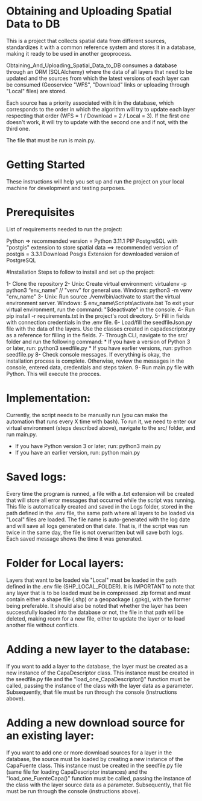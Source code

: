 # Obtaining and Uploading Spatial Data to DB
This is a project that collects spatial data from different sources, standardizes it with a common reference system and stores it in a database, making it ready to be used in another geoprocess.

Obtaining_And_Uploading_Spatial_Data_to_DB consumes a database through an ORM (SQLAlchemy) where the data of all layers that need to be updated and the sources from which the latest versions of each layer can be consumed (Geoservice "WFS", "Download" links or uploading through "Local" files) are stored.

Each source has a priority associated with it in the database, which corresponds to the order in which the algorithm will try to update each layer respecting that order (WFS = 1 / Download = 2 / Local = 3). If the first one doesn't work, it will try to update with the second one and if not, with the third one.

The file that must be run is main.py.

# Getting Started
These instructions will help you set up and run the project on your local machine for development and testing purposes.

# Prerequisites
List of requirements needed to run the project:

Python => recommended version = Python 3.11.1
PIP
PostgreSQL with "postgis" extension to store spatial data ==> recommended version of postgis = 3.3.1
Download Posgis Extension for downloaded version of PostgreSQL

#Installation
Steps to follow to install and set up the project:

1-  Clone the repository
2-  Unix: Create virtual environment: virtualenv -p python3 “env_name” // "venv" for general use. Windows: python3 -m venv "env_name"
3-  Unix: Run source ./venv/bin/activate to start the virtual environment server. 
    Windows: $ env_name\Scripts\activate.bat
    To exit your virtual environment, run the command: "$deactivate" in the console. 
4-  Run pip install -r requirements.txt in the project's root directory.
5-  Fill in fields with connection credentials in the .env file.
6-  Load/fill the seedfileJson.py file with the data of the layers. Use the classes created in capadescriptor.py as a reference for filling in the fields.
7-  Through CLI, navigate to the src/ folder and run the following command:
        *   If you have a version of Python 3 or later, run: python3 seedfile.py
        *   If you have earlier versions, run: python seedfile.py
8-  Check console messages. If everything is okay, the installation process is complete. Otherwise, review the messages in the console, entered data, credentials and       steps taken.
9-  Run main.py file with Python. This will execute the procces.
 
 
# Implementation:

Currently, the script needs to be manually run (you can make the automation that runs every X time with bash).
To run it, we need to enter our virtual environment (steps described above), navigate to the src/ folder, and run main.py.
- If you have Python version 3 or later, run: python3 main.py
- If you have an earlier version, run: python main.py

# Saved logs:
Every time the program is runned, a file with a .txt extension will be created that will store all error messages that occurred while the script was running.
This file is automatically created and saved in the Logs folder, stored in the path defined in the .env file, the same path where all layers to be loaded via "Local" files are loaded. The file name is auto-generated with the log date and will save all logs generated on that date. That is, if the script was run twice in the same day, the file is not overwritten but will save both logs. Each saved message shows the time it was generated.

# Folder for Local layers:
Layers that want to be loaded via "Local" must be loaded in the path defined in the .env file (SHP_LOCAL_FOLDER).
It is IMPORTANT to note that any layer that is to be loaded must be in compressed .zip format and must contain either a shape file (.shp) or a geopackage (.gpkg), with the former being preferable. It should also be noted that whether the layer has been successfully loaded into the database or not, the file in that path will be deleted, making room for a new file, either to update the layer or to load another file without conflicts.

# Adding a new layer to the database:
If you want to add a layer to the database, the layer must be created as a new instance of the CapaDescriptor class.
This instance must be created in the seedfile.py file and the "load_one_CapaDescriptor()" function must be called, passing the instance of the class with the layer data as a parameter. Subsequently, that file must be run through the console (instructions above).

# Adding a new download source for an existing layer:
If you want to add one or more download sources for a layer in the database, the source must be loaded by creating a new instance of the CapaFuente class.
This instance must be created in the seedfile.py file (same file for loading CapaDescriptor instances) and the "load_one_FuenteCapa()" function must be called, passing the instance of the class with the layer source data as a parameter. Subsequently, that file must be run through the console (instructions above).


